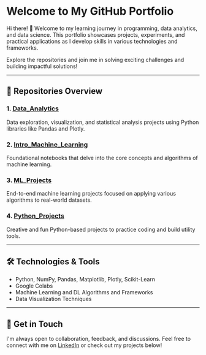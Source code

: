 # Welcome to My GitHub Portfolio

Hi there! 👋 Welcome to my learning journey in programming, data analytics, and data science. This portfolio showcases projects, experiments, and practical applications as I develop skills in various technologies and frameworks. 

Explore the repositories and join me in solving exciting challenges and building impactful solutions!

---

## 📂 Repositories Overview

### 1. [Data_Analytics](https://github.com/VinodAnbalagan/Data_Analytics)
Data exploration, visualization, and statistical analysis projects using Python libraries like Pandas and Plotly.

### 2. [Intro_Machine_Learning](https://github.com/VinodAnbalagan/Intro_Machine_Learning)
Foundational notebooks that delve into the core concepts and algorithms of machine learning.

### 3. [ML_Projects](https://github.com/VinodAnbalagan/ML_Projects)
End-to-end machine learning projects focused on applying various algorithms to real-world datasets.

### 4. [Python_Projects](https://github.com/VinodAnbalagan/Python_Projects)
Creative and fun Python-based projects to practice coding and build utility tools.

---

## 🛠 Technologies & Tools
- Python, NumPy, Pandas, Matplotlib, Plotly, Scikit-Learn
- Google Colabs 
- Machine Learning and DL Algorithms and Frameworks 
- Data Visualization Techniques

---

## 🤝 Get in Touch
I'm always open to collaboration, feedback, and discussions. Feel free to connect with me on [LinkedIn](https://www.linkedin.com/in/vinod-anbalagan/) or check out my projects below!

